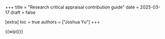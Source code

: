 +++
title = "Research critical appraisal contribution guide"
date = 2025-03-17
draft = false

[extra]
toc = true
authors = ["Joshua Yu"]
+++

{{wip()}}
